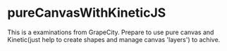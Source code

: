 pureCanvasWithKineticJS
=======================
This is a examinations from GrapeCity.
Prepare to use pure canvas and Kinetic(just help to create shapes and manage canvas 'layers') to achive.
